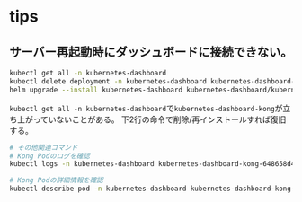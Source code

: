 # tips
## サーバー再起動時にダッシュボードに接続できない。
```sh
kubectl get all -n kubernetes-dashboard
kubectl delete deployment -n kubernetes-dashboard kubernetes-dashboard-kong
helm upgrade --install kubernetes-dashboard kubernetes-dashboard/kubernetes-dashboard --create-namespace --namespace kubernetes-dashboard
```

`kubectl get all -n kubernetes-dashboard`で`kubernetes-dashboard-kong`が立ち上がっていないことがある。
下2行の命令で削除/再インストールすれば復旧する。

```sh
# その他関連コマンド
# Kong Podのログを確認
kubectl logs -n kubernetes-dashboard kubernetes-dashboard-kong-648658d45f-n4nc7

# Kong Podの詳細情報を確認
kubectl describe pod -n kubernetes-dashboard kubernetes-dashboard-kong-648658d45f-n4nc7
```
